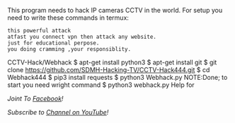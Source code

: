 This program needs to hack IP cameras CCTV in the world.
For setup you need to write these commands in termux:
```
this powerful attack 
atfast you connect vpn then attack any website.
just for educational perpose.
you doing cramming ,your responsiblity.
```
CCTV-Hack/Webhack
$ apt-get install python3
$ apt-get install git
$ git clone https://github.com/SDMH-Hacking-TV/CCTV-Hack444.git
$ cd Webhack444
$ pip3 install requests
$ python3 Webhack.py
NOTE:Done; to start you need wright command
$ python3 webhack.py
Help for

*Joint To [ Facebook](https://web.facebook.com/groups/termux.help.bd)!*

*Subscribe to [ Channel on YouTube](https://www.youtube.com/channel/UCWMSK5cTU1dNBt8LKcZdsCw)!*

